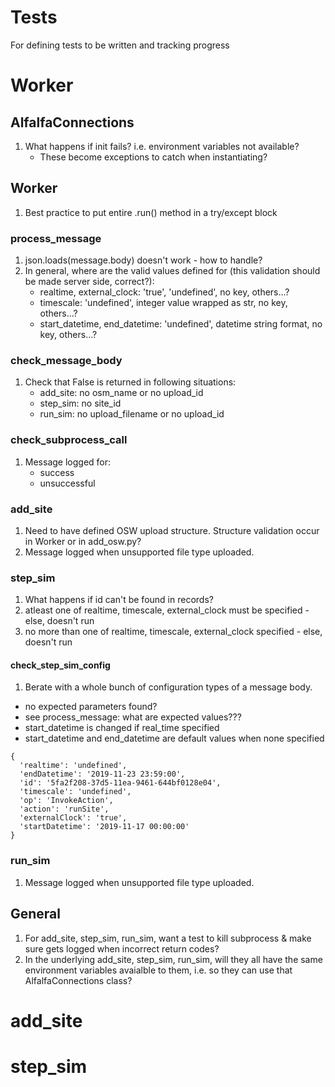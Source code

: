 # Tests
For defining tests to be written and tracking progress

# Worker
## AlfalfaConnections
1. What happens if init fails? i.e. environment variables not available?
    - These become exceptions to catch when instantiating?

## Worker
1. Best practice to put entire .run() method in a try/except block

### process_message
1. json.loads(message.body) doesn't work - how to handle?
2. In general, where are the valid values defined for (this validation should be made server side, correct?):
    - realtime, external_clock: 'true', 'undefined', no key, others...?
    - timescale: 'undefined', integer value wrapped as str, no key, others...?
    - start_datetime, end_datetime: 'undefined', datetime string format, no key, others...?

### check_message_body
1. Check that False is returned in following situations:
    - add_site: no osm_name or no upload_id
    - step_sim: no site_id
    - run_sim: no upload_filename or no upload_id
    
### check_subprocess_call
1. Message logged for:
    - success
    - unsuccessful

### add_site
1. Need to have defined OSW upload structure.  Structure validation occur in Worker or in add_osw.py?
1. Message logged when unsupported file type uploaded.

### step_sim
1. What happens if id can't be found in records?
1. atleast one of realtime, timescale, external_clock must be specified - else, doesn't run
1. no more than one of realtime, timescale, external_clock specified - else, doesn't run

#### check_step_sim_config
1. Berate with a whole bunch of configuration types of a message body.
- no expected parameters found?
- see process_message: what are expected values???
- start_datetime is changed if real_time specified
- start_datetime and end_datetime are default values when none specified
```
{
  'realtime': 'undefined',
  'endDatetime': '2019-11-23 23:59:00', 
  'id': '5fa2f208-37d5-11ea-9461-644bf0128e04',
  'timescale': 'undefined',
  'op': 'InvokeAction',
  'action': 'runSite',
  'externalClock': 'true',
  'startDatetime': '2019-11-17 00:00:00'
}
```

### run_sim
1. Message logged when unsupported file type uploaded.

## General
1. For add_site, step_sim, run_sim, want a test to kill subprocess & make sure gets logged when incorrect return codes?
2. In the underlying add_site, step_sim, run_sim, will they all have the same environment variables avaialble to them, i.e. so they can use that AlfalfaConnections class?

# add_site

# step_sim
